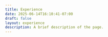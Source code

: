 ```yaml
---
title: Experience
date: 2025-06-14T16:10:41-07:00
draft: false
layout: experience
description: A brief description of the page.
---
```

